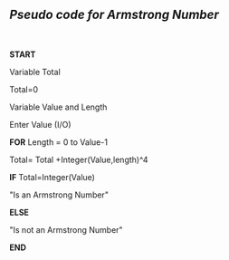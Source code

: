 ## *Pseudo code for Armstrong Number* 
<br>

**START** 

Variable Total

Total=0

 Variable Value and  Length

Enter Value (I/O)

**FOR** Length = 0 to Value-1

 Total= Total +Integer(Value,length)^4

**IF** Total=Integer(Value)

 "Is an Armstrong Number"

**ELSE**

 "Is not an Armstrong Number"

**END**

